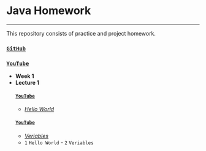 # Java Homework
---
This repository consists of practice and project homework.

### [`GitHub`](https://github.com/huseyinidin/KodlamaioHomeWork)
### [`YouTube`](https://www.youtube.com/watch?v=a8Fe2qbnYDM&list=PLqG356ExoxZUGwbqoJEKSMnaxVJe4Uvf8&index=3)
 - **Week 1**
 - **Lecture 1**
	 #### [`YouTube`](https://www.youtube.com/watch?v=dtP6yK50xIs&list=PLqG356ExoxZUGwbqoJEKSMnaxVJe4Uvf8&index=6)
	 - [*Hello World*](https://github.com/huseyinidin/KodlamaioHomeWork/tree/main/week1/helloWorld/src/helloWorld)
	#### [`YouTube`](https://www.youtube.com/watch?v=LZqATw5PK2o&list=PLqG356ExoxZUGwbqoJEKSMnaxVJe4Uvf8&index=7)
	 - [*Veriables*](https://github.com/huseyinidin/KodlamaioHomeWork/tree/main/week1/veriables/src/veriables)
	 - `1` `Hello World` - `2` `Veriables`